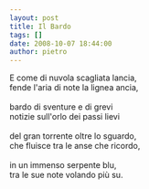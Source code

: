 ```yaml
---
layout: post
title: Il Bardo
tags: []
date: 2008-10-07 18:44:00
author: pietro
---
```

E come di nuvola scagliata lancia,<br/>fende l'aria di note la lignea ancia,<br/><br/>bardo di sventure e di grevi<br/>notizie sull'orlo dei passi lievi<br/><br/>del gran torrente oltre lo sguardo,<br/>che fluisce tra le anse che ricordo,<br/><br/>in un immenso serpente blu,<br/>tra le sue note volando più su.
